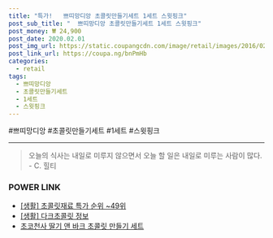 ```yaml
--- 
title: "특가!   쁘띠망디앙 초콜릿만들기세트 1세트 스윗핑크" 
post_sub_title: "  쁘띠망디앙 초콜릿만들기세트 1세트 스윗핑크" 
post_money: ₩ 24,900 
post_date: 2020.02.01 
post_img_url: https://static.coupangcdn.com/image/retail/images/2016/02/03/11/0/77f5cb5c-7621-4fe0-afc7-8b92ae4e7b2b.jpg 
post_link_url: https://coupa.ng/bnPmHb 
categories: 
  - retail 
tags: 
  - 쁘띠망디앙 
  - 초콜릿만들기세트 
  - 1세트 
  - 스윗핑크 
--- 
```

  #쁘띠망디앙 #초콜릿만들기세트 #1세트 #스윗핑크 
<hr> 

> 오늘의 식사는 내일로 미루지 않으면서 오늘 할 일은 내일로 미루는 사람이 많다. - C. 힐티 


### POWER LINK

* <a href="https://blog.naver.com/sakai111/221786194253" target="_blank"> [생활] 초콜릿재료 특가 순위 ~49위</a>
* <a href="https://blog.naver.com/fasyy4321/221761104127" target="_blank"> [생활] 다크초콜릿 정보 </a>
* <a href="https://blog.naver.com/santokki14/221786400663" target="_blank">초코천사 딸기 앤 바크 초콜릿 만들기 세트</a>
